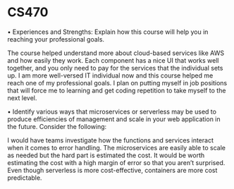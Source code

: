 # CS470

•	Experiences and Strengths: Explain how this course will help you in reaching your professional goals.

The course helped understand more about cloud-based services like AWS and how easily they work. Each component has a nice UI that works well together, and you only need to pay for the services that the individual sets up. I am more well-versed IT individual now and this course helped me reach one of my professional goals. I plan on putting myself in job positions that will force me to learning and get coding repetition to take myself to the next level. 

•	Identify various ways that microservices or serverless may be used to produce efficiencies of management and scale in your web application in the future. Consider the following:

I would have teams investigate how the functions and services interact when it comes to error handling. The microservices are easily able to scale as needed but the hard part is estimated the cost. It would be worth estimating the cost with a high margin of error so that you aren’t surprised.  Even though serverless is more cost-effective, containers are more cost predictable. 
